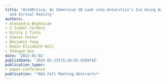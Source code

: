 ```yaml
---
title: "AntARctica: An Immersive 3D Look into Antarctica's Ice Using Augmented Reality
  and Virtual Reality"
authors:
- Alexandra Boghosian
- S Isabel Cordero
- Kirsty J Tinto
- Steven Feiner
- Benjamin Yang
- Robin Elizabeth Bell
- Shengye Guo
date: '2022-01-01'
publishDate: '2025-01-13T15:34:55.439974Z'
publication_types:
- paper-conference
publication: '*AGU Fall Meeting Abstracts*'
---
```

